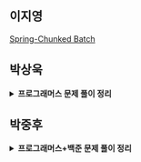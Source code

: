 ## 이지영
[Spring-Chunked Batch](https://velog.io/@jiyoungzero/Spring-Chunk-Batch)

## 박상욱
<details>
  <summary><b>프로그래머스 문제 풀이 정리</b></summary>
  <div markdown="1">
    - <a href="https://blog.naver.com/wndgndi/223389590278">문제1</a> <br>
    - <a href="https://blog.naver.com/wndgndi/223391982513">문제2</a><br>
    - <a href="https://blog.naver.com/wndgndi/223390742078">문제3</a><br>
    - <a href="https://blog.naver.com/wndgndi/223392194309">문제4</a><br>
  </div>
</details>


## 박중후
<details>
  <summary><b>프로그래머스+백준 문제 풀이 정리</b></summary>
  <div markdown="1">
    - <a href="https://www.notion.so/ad58201040984267b7a9194f3ba7e829?pvs=4">문제1</a> <br>
    - <a href="https://www.notion.so/159950a415b749c0808b160961490ed3?pvs=4">문제2</a><br>
    - <a href="https://www.notion.so/af78baaee641438f93745d911a1f1982?pvs=4">문제3</a><br>
    - <a href="https://www.notion.so/9ce9a64b5eed4672a2a6334bf6b07162?pvs=4">문제4</a> <br>
    - <a href="https://www.notion.so/1c48de4916a54dfea5890f45b2669a6c?pvs=4">문제5</a><br>
    - <a href="https://www.notion.so/8ea1e1189ce14d31bef7eea1e0baa8c7?pvs=4">문제6</a><br>
    - <a href="https://www.notion.so/7a4da095641144688d9514197ccec53c?pvs=4">문제7</a> <br>
    - <a href="https://www.notion.so/26a8458bb96e43958ce64a37d146b603?pvs=4">문제8</a><br>
    - <a href="https://www.notion.so/464c7ca0147d4f0384d43309d1063a63?pvs=4">문제9</a><br>
    - <a href="https://www.notion.so/0122a0eac5c740af9b9c69d4975f981e?pvs=4">문제10</a><br>
  </div>
</details>
